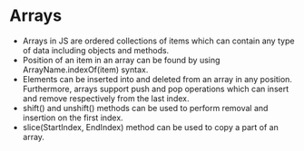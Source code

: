 # Arrays

- Arrays in JS are ordered collections of items which can contain any type of data including objects and methods.
- Position of an item in an array can be found by using ArrayName.indexOf(item) syntax.
- Elements can be inserted into and deleted from an array in any position. Furthermore, arrays support push and pop operations which can insert and remove respectively from the last index.
- shift() and unshift() methods can be used to perform removal and insertion on the first index.
- slice(StartIndex, EndIndex) method can be used to copy a part of an array.
